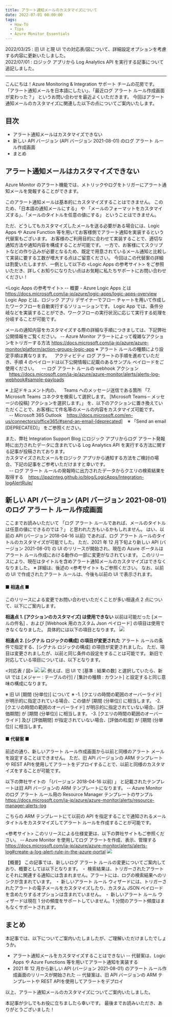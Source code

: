 ```yaml
---
title: アラート通知メールのカスタマイズについて
date: 2022-07-01 00:00:00
tags:
  - How-To
  - Tips
  - Azure Monitor Essentials
---
```


2022/03/25 : 旧 UI と現 UI での対応表/図について、詳細設定オプションを考慮する内容に更新いたしました。  
2022/07/01 : ロジック アプリから Log Analytics API を実行する記事について追記しました。
- - - -
こんにちは！Azure Monitoring & Integration サポート チームの花房です。  
「アラート通知メールを日本語にしたい」、「最近ログ アラート ルール作成画面が変わった？」 というお問い合わせを最近よくいただきます。
今回はアラート通知メールのカスタマイズに関連した以下の点についてご案内いたします。

<!-- more -->

## 目次
- アラート通知メールはカスタマイズできない
- 新しい API バージョン (API バージョン 2021-08-01) のログ アラート ルール作成画面
- まとめ

## アラート通知メールはカスタマイズできない
Azure Monitor のアラート機能では、メトリックやログをトリガーにアラート通知メールを発報することができます。

このアラート通知メールは基本的にカスタマイズすることはできません。
このため、「日本語の通知メールにする」 や 「メールのフォーマットをカスタマイズする」、「メールのタイトルを任意の値にする」 ということはできません。

ただ、どうしてもカスタマイズしたメールを送る必要がある場合には、Logic Apps や Azure Function 等を用いてお客様側でアラート通知を実装するという代替案もございます。
お客様のご利用目的に合わせて実装することで、適切な通知方法や通知内容を構成することが可能です。
一方で、お客様にてスクリプトなどの作り込みが必要となるため、既定で用意されているメール通知と比較して実装に要する工数が増大する点はご留意ください。
今回はこの代替案の詳細は割愛いたしますが、一例として以下の <Logic Apps の参考サイト> をご参照いただき、詳しくお知りになりたい点はお気軽に私たちサポートにお問い合わせください！

<Logic Apps の参考サイト>
-- 概要 - Azure Logic Apps とは
https://docs.microsoft.com/ja-jp/azure/logic-apps/logic-apps-overview
Logic App とは、ロジック アプリ デザイナーでフロー チャートを用いて作成したワークフローを自動実行するソリューションです。
Logic App では、条件分岐などを実装することができ、ワークフローの実行状況に応じて実行する処理を分岐することが可能です。

メールの通知内容をカスタマイズする際の詳細な手順につきましては、下記弊社公開情報をご覧ください。
-- Azure Monitor アラートによって複雑なアクションをトリガーする方法
https://docs.microsoft.com/ja-jp/azure/azure-monitor/platform/action-groups-logic-app
※ アラート ルールの種類により設定手順は異なります。
&nbsp;&nbsp;&nbsp;アクティビティ ログ アラートの手順を進めていただき、手順 4 のペイロードは以下公開情報に記載のあるサンプル ペイロードをご使用ください。
&nbsp;&nbsp;&nbsp;-- ログ アラート ルールの webhook アクション
&nbsp;&nbsp;&nbsp;https://docs.microsoft.com/ja-jp/azure/azure-monitor/alerts/alerts-log-webhook#sample-payloads

※ 上記ドキュメント内の、
&nbsp;&nbsp;&nbsp;Teams へのメッセージ送信である箇所 「7. Microsoft Teams コネクタを検索して選択します。 [Microsoft Teams – メッセージの投稿] アクションを選択します。」 を、以下のアクションに置き換えていただくことで、お客様にて件名等のメールの内容をカスタマイズ可能です。  
&nbsp;&nbsp;&nbsp;-- Microsoft 365 Outlook
&nbsp;&nbsp;&nbsp;https://docs.microsoft.com/en-us/connectors/office365/#send-an-email-[deprecated]
&nbsp;&nbsp;&nbsp;※ 「Send an email [DEPRECATED]」 をご参照ください。

また、弊社 Integration Support Blog にロジック アプリからログ アラート発報時に出力されたデータに含まれている Log Analytics API を実行する方法に関する記事が投稿されております。  
カスタマイズされたメールをロジック アプリから通知する方法をご検討の場合、下記の記事をご参考いただけますと幸いです。  
&nbsp;&nbsp;&nbsp;-- ログ アラート ルールの発報時に出力されたデータからクエリの検索結果を取得する
&nbsp;&nbsp;&nbsp;https://jpazinteg.github.io/blog/LogicApps/Integration-logAlertRule/

## 新しい API バージョン (API バージョン 2021-08-01) のログ アラート ルール作成画面
ここまでお読みいただいて 「ログ アラート ルールであれば、メールのタイトルは任意の値にできるのでは？」 と思われた方もいるかもしれません。
はい、以前の API (バージョン 2018-04-16 以前) であれば、ログ アラート ルールのタイトルのカスタマイズが可能でした。
ただ、2021 年 12 月下旬より新しい API (バージョン 2021-08-01) の UI のリリースが開始され、現在の Azure ポータルはアラート ルール作成における動作の一部に変更がなされています。
このリリースにより、現在はタイトルを含めアラート通知メールのカスタマイズはできなくなりました。
※ 詳細は、後述の <参考サイト> もご参照ください。
なお、以前の UI で作成されたアラート ルールは、今後も以前の UI で表示されます。

#### ■ 相違点 ■
このリリースによる変更でお問い合わせいただくことが多い相違点 2 点について、以下にご案内します。

**相違点 1. [アクションのカスタマイズ] は使用できない**
以前は可能だった [メールの件名] 、および [Webhook 用のカスタム Json ペイロード] の項目は使用できなくなりました。
具体的には以下の項目となります。
![](./AboutCustomizingAlertNotificationEmail/image01.png)

**相違点 2. [シグナル ロジックの構成] の項目が変更された**
アラート ルールの条件で指定する、[シグナル ロジックの構成] の項目が変更されました。
ただ、項目は変更されましたが、以前と同じ条件の設定をすることは可能です。
新旧で対応している項目については、以下となります。

<対応表 / 図>
![](./AboutCustomizingAlertNotificationEmail/image02.png)
![](./AboutCustomizingAlertNotificationEmail/image03.png)
例えば、旧 UI で [基準 : 結果の数] と選択していたら、新 UI では [メジャー : テーブルの行] / [集計の種類 : カウント] と設定すると同じ意味の構成になります。

※ 旧 UI [期間 (分単位)] について ※
-1. [クエリの時間の範囲のオーバーライド] が明示的に指定されている場合、この値が [期間 (分単位)] に相当します。
-2. [クエリの時間の範囲のオーバーライド] が明示的に指定されていない場合、[評価期間] が [期間 (分単位)] に相当します。
-3. [クエリの時間の範囲のオーバーライド] 及び [評価期間] が指定されていない場合、[評価の粒度] が [期間 (分単位)] に相当します。


#### ■ 代替案 ■
前述の通り、新しいアラート ルール作成画面から以前と同様のアラート メールを設定することはできません。
ただ、旧 API バージョンの ARM テンプレートや REST APIを使用してアラートをデプロイすることで、以前と同様のカスタマイズをすることが可能です。

以下の弊社サイトの 「(バージョン 2018-04-16 以前) 」 と記載されたテンプレートは旧 API バージョンの ARM テンプレートになります。
-- Azure Monitor のログ アラート ルール用の Resource Manager テンプレートのサンプル
https://docs.microsoft.com/ja-jp/azure/azure-monitor/alerts/resource-manager-alerts-log

こちらの ARM テンプレートにて以前の API を指定することで通知されるメール タイトルをカスタマイズしてアラート ルールを作成することが可能です。

<参考サイト>
このリリースによる仕様変更は、以下の弊社サイトもご参照ください。
-- Azure Monitor を使用してログ アラートを作成、表示、管理する
https://docs.microsoft.com/ja-jp/azure/azure-monitor/alerts/alerts-log#create-a-log-alert-rule-in-the-azure-portal
![](./AboutCustomizingAlertNotificationEmail/image04.png)

【概要】
この記事では、新しいログ アラート ルールの変更についてご案内しており、概要としては以下となります。
・ 検索結果は、トリガーされたアラートとそれに関連する通知には含まれません。アラートには、ログの検索結果へのリンクが含まれています。
・ 新しいアラート ルール ウィザードには、トリガーされたアラートの電子メールをカスタマイズしたり、カスタム JSON ペイロードを含めたりするオプションは含まれていません。
・ 新しいアラート ルール ウィザードは現在 1 分の頻度をサポートしていません。1 分間のアラート頻度はまもなくサポートされます。


## まとめ
本記事では、以下についてご案内いたしましたが、ご理解いただけましたでしょうか。

- アラート通知メールをカスタマイズすることはできない
    -- 代替案は、Logic Apps や Azure Functions 等を用いてアラート通知を実装する
- 2021 年 12 月から新しい API  (バージョン 2021-08-01)  のアラート ルール作成画面のリリースが開始された
    -- 代替案は、旧 API バージョンの ARM テンプレートや REST APIを使用してアラートをデプロイ

以上、アラート通知メールのカスタマイズについてご案内いたしました。

本記事が少しでもお役に立ちましたら幸いです。
最後までお読みいただき、ありがとうございました！
